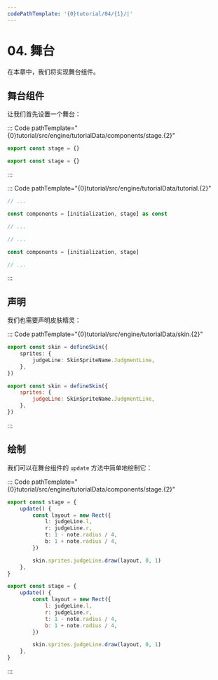 ```yaml
---
codePathTemplate: '{0}tutorial/04/{1}/|'
---
```


# 04. 舞台

在本章中，我们将实现舞台组件。

## 舞台组件

让我们首先设置一个舞台：

::: Code pathTemplate="{0}tutorial/src/engine/tutorialData/components/stage.{2}"

```ts
export const stage = {}
```

```js
export const stage = {}
```

:::

::: Code pathTemplate="{0}tutorial/src/engine/tutorialData/tutorial.{2}"

```ts
// ...

const components = [initialization, stage] as const

// ...
```

```js
// ...

const components = [initialization, stage]

// ...
```

:::

## 声明

我们也需要声明皮肤精灵：

::: Code pathTemplate="{0}tutorial/src/engine/tutorialData/skin.{2}"

```ts
export const skin = defineSkin({
    sprites: {
        judgeLine: SkinSpriteName.JudgmentLine,
    },
})
```

```js
export const skin = defineSkin({
    sprites: {
        judgeLine: SkinSpriteName.JudgmentLine,
    },
})
```

:::

## 绘制

我们可以在舞台组件的 `update` 方法中简单地绘制它：

::: Code pathTemplate="{0}tutorial/src/engine/tutorialData/components/stage.{2}"

```ts
export const stage = {
    update() {
        const layout = new Rect({
            l: judgeLine.l,
            r: judgeLine.r,
            t: 1 - note.radius / 4,
            b: 1 + note.radius / 4,
        })

        skin.sprites.judgeLine.draw(layout, 0, 1)
    },
}
```

```js
export const stage = {
    update() {
        const layout = new Rect({
            l: judgeLine.l,
            r: judgeLine.r,
            t: 1 - note.radius / 4,
            b: 1 + note.radius / 4,
        })

        skin.sprites.judgeLine.draw(layout, 0, 1)
    },
}
```

:::
